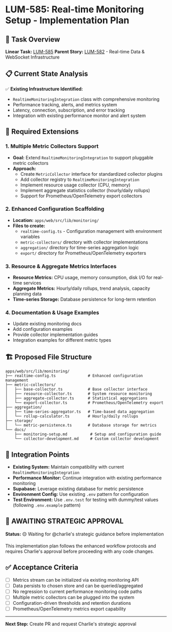 # LUM-585: Real-time Monitoring Setup - Implementation Plan

## 🎯 Task Overview

**Linear Task:** [LUM-585](https://linear.app/lumenfront/issue/LUM-585/setup-real-time-monitoring)
**Parent Story:** [LUM-582](https://linear.app/lumenfront/issue/LUM-582) - Real-time Data &
WebSocket Infrastructure

## 📋 Current State Analysis

✅ **Existing Infrastructure Identified:**

- `RealtimeMonitoringIntegration` class with comprehensive monitoring
- Performance tracking, alerts, and metrics system
- Latency, connection, subscription, and error tracking
- Integration with existing performance monitor and alert system

## 🔧 Required Extensions

### 1. Multiple Metric Collectors Support

- **Goal:** Extend `RealtimeMonitoringIntegration` to support pluggable metric collectors
- **Approach:**
  - Create `MetricCollector` interface for standardized collector plugins
  - Add collector registry to `RealtimeMonitoringIntegration`
  - Implement resource usage collector (CPU, memory)
  - Implement aggregate statistics collector (hourly/daily rollups)
  - Support for Prometheus/OpenTelemetry export collectors

### 2. Enhanced Configuration Scaffolding

- **Location:** `apps/web/src/lib/monitoring/`
- **Files to create:**
  - `realtime-config.ts` - Configuration management with environment variables
  - `metric-collectors/` directory with collector implementations
  - `aggregation/` directory for time-series aggregation logic
  - `export/` directory for Prometheus/OpenTelemetry exporters

### 3. Resource & Aggregate Metrics Interfaces

- **Resource Metrics:** CPU usage, memory consumption, disk I/O for real-time services
- **Aggregate Metrics:** Hourly/daily rollups, trend analysis, capacity planning data
- **Time-series Storage:** Database persistence for long-term retention

### 4. Documentation & Usage Examples

- Update existing monitoring docs
- Add configuration examples
- Provide collector implementation guides
- Integration examples for different metric types

## 🏗️ Proposed File Structure

```text
apps/web/src/lib/monitoring/
├── realtime-config.ts              # Enhanced configuration management
├── metric-collectors/
│   ├── base-collector.ts           # Base collector interface
│   ├── resource-collector.ts       # System resource monitoring
│   ├── aggregate-collector.ts      # Statistical aggregations
│   └── export-collector.ts         # Prometheus/OpenTelemetry export
├── aggregation/
│   ├── time-series-aggregator.ts   # Time-based data aggregation
│   └── rollup-calculator.ts        # Hourly/daily rollups
├── storage/
│   └── metric-persistence.ts       # Database storage for metrics
└── docs/
    ├── monitoring-setup.md          # Setup and configuration guide
    └── collector-development.md     # Custom collector development
```

## 🔗 Integration Points

- **Existing System:** Maintain compatibility with current `RealtimeMonitoringIntegration`
- **Performance Monitor:** Continue integration with existing performance monitoring
- **Supabase:** Leverage existing database for metric persistence
- **Environment Config:** Use existing `.env` pattern for configuration
- **Test Environment:** Use `.env.test` for testing with dummy/test values (following `.env.example`
  pattern)

## 🚨 AWAITING STRATEGIC APPROVAL

**Status:** 🟡 Waiting for @charlie's strategic guidance before implementation

This implementation plan follows the enhanced workflow protocols and requires Charlie's approval
before proceeding with any code changes.

## ✅ Acceptance Criteria

- [ ] Metrics stream can be initialized via existing monitoring API
- [ ] Data persists to chosen store and can be queried/aggregated
- [ ] No regression to current performance monitoring code paths
- [ ] Multiple metric collectors can be plugged into the system
- [ ] Configuration-driven thresholds and retention durations
- [ ] Prometheus/OpenTelemetry metrics export capability

---

**Next Step:** Create PR and request Charlie's strategic approval
